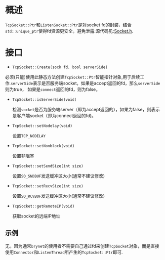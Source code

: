 # 概述
`TcpSocket::Ptr`和`ListenSocket::Ptr`是对socket fd的封装，结合`std::unique_ptr`使得fd资源更安全，避免泄露.源代码见:[Socket.h](https://github.com/IronsDu/brynet/blob/master/include/brynet/net/Socket.hpp).

# 接口

- `TcpSocket::Create(sock fd, bool serverSide)`
  
必须(只能)使用此静态方法创建`TcpSocket::Ptr`智能指针对象,用于后续工作.`serverSide`表示是否服务端socket，如果是accept返回的fd，那么`serverSide`则为true，
    如果是`connect`返回的fd，则为false。
    
- `TcpSocket::isServerSide(void)`
  
    检测`socket`是否为服务端server（即为accept返回的），如果为false，则表示是客户端socket（即为connect返回的fd)。

- `TcpSocket::setNodelay(void)`

    设置`TCP_NODELAY`

- `TcpSocket::setNonblock(void)`

    设置非阻塞

- `TcpSocket::setSendSize(int size)`

    设置`SO_SNDBUF`发送缓冲区大小(通常不建议修改)

- `TcpSocket::setRecvSize(int size)`

    设置`SO_RCVBUF`发送缓冲区大小(通常不建议修改)

- `TcpSocket::getRemoteIP(void)`

    获取socket的远端IP地址


## 示例
无。因为通常`brynet`的使用者不需要自己通过fd来创建`TcpSocket`对象，而是直接使用`Connector`和`ListenThread`所产生的`TcpSocket::Ptr`即可.
